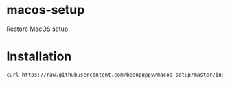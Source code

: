 # macos-setup
Restore MacOS setup.

# Installation
```bash
curl https://raw.githubusercontent.com/beanpuppy/macos-setup/master/install.sh | /bin/bash
```

